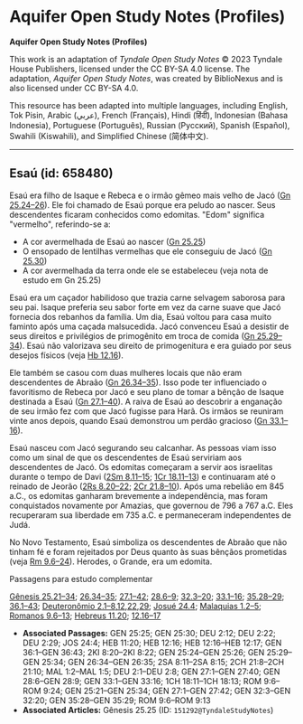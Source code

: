 # Aquifer Open Study Notes (Profiles)

**Aquifer Open Study Notes (Profiles)**

This work is an adaptation of *Tyndale Open Study Notes* © 2023 Tyndale House Publishers, licensed under the CC BY\-SA 4\.0 license. The adaptation, *Aquifer Open Study Notes*, was created by BiblioNexus and is also licensed under CC BY\-SA 4\.0\.

This resource has been adapted into multiple languages, including English, Tok Pisin, Arabic (عربي), French (Français), Hindi (हिंदी), Indonesian (Bahasa Indonesia), Portuguese (Português), Russian (Русский), Spanish (Español), Swahili (Kiswahili), and Simplified Chinese (简体中文).



--------------------------------

## Esaú (id: 658480)

Esaú era filho de Isaque e Rebeca e o irmão gêmeo mais velho de Jacó ([Gn 25\.24–26](https://ref.ly/Gen25:24-Gen25:26)). Ele foi chamado de Esaú porque era peludo ao nascer. Seus descendentes ficaram conhecidos como edomitas. "Edom" significa "vermelho", referindo\-se a:

* A cor avermelhada de Esaú ao nascer ([Gn 25\.25](https://ref.ly/Gen25:25))
* O ensopado de lentilhas vermelhas que ele conseguiu de Jacó ([Gn 25\.30](https://ref.ly/Gen25:30))
* A cor avermelhada da terra onde ele se estabeleceu (veja nota de estudo em Gn 25\.25)

Esaú era um caçador habilidoso que trazia carne selvagem saborosa para seu pai. Isaque preferia seu sabor forte em vez da carne suave que Jacó fornecia dos rebanhos da família. Um dia, Esaú voltou para casa muito faminto após uma caçada malsucedida. Jacó convenceu Esaú a desistir de seus direitos e privilégios de primogênito em troca de comida ([Gn 25\.29–34](https://ref.ly/Gen25:29-Gen25:34)). Esaú não valorizava seu direito de primogenitura e era guiado por seus desejos físicos (veja [Hb 12\.16](https://ref.ly/Heb12:16)).

Ele também se casou com duas mulheres locais que não eram descendentes de Abraão ([Gn 26\.34–35](https://ref.ly/Gen26:34-Gen26:35)). Isso pode ter influenciado o favoritismo de Rebeca por Jacó e seu plano de tomar a bênção de Isaque destinada a Esaú ([Gn 27\.1–40](https://ref.ly/Gen27:1-Gen27:40)). A raiva de Esaú ao descobrir a enganação de seu irmão fez com que Jacó fugisse para Harã. Os irmãos se reuniram vinte anos depois, quando Esaú demonstrou um perdão gracioso ([Gn 33\.1–16](https://ref.ly/Gen33:1-Gen33:16)).

Esaú nasceu com Jacó segurando seu calcanhar. As pessoas viam isso como um sinal de que os descendentes de Esaú serviriam aos descendentes de Jacó. Os edomitas começaram a servir aos israelitas durante o tempo de Davi ([2Sm 8\.11–15](https://ref.ly/2Sam8:11-2Sam8:15); [1Cr 18\.11–13](https://ref.ly/1Chr18:11-1Chr18:13)) e continuaram até o reinado de Jeorão ([2Rs 8\.20–22](https://ref.ly/2Kgs8:20-2Kgs8:22); [2Cr 21\.8–10](https://ref.ly/2Chr21:8-2Chr21:10)). Após uma rebelião em 845 a.C., os edomitas ganharam brevemente a independência, mas foram conquistados novamente por Amazias, que governou de 796 a 767 a.C. Eles recuperaram sua liberdade em 735 a.C. e permaneceram independentes de Judá.

No Novo Testamento, Esaú simboliza os descendentes de Abraão que não tinham fé e foram rejeitados por Deus quanto às suas bênçãos prometidas (veja [Rm 9\.6–24](https://ref.ly/Rom9:6-Rom9:24)). Herodes, o Grande, era um edomita.

Passagens para estudo complementar

[Gênesis 25\.21–34](https://ref.ly/Gen25:21-Gen25:34); [26\.34–35](https://ref.ly/Gen26:34-Gen26:35); [27\.1–42](https://ref.ly/Gen27:1-Gen27:42); [28\.6–9](https://ref.ly/Gen28:6-Gen28:9); [32\.3–20](https://ref.ly/Gen32:3-Gen32:20); [33\.1–16](https://ref.ly/Gen33:1-Gen33:16); [35\.28–29](https://ref.ly/Gen35:28-Gen35:29); [36\.1–43](https://ref.ly/Gen36:1-Gen36:43); [Deuteronômio 2\.1–8](https://ref.ly/Deut2:1-Deut2:8),[12](https://ref.ly/Deut2:12),[22](https://ref.ly/Deut2:22),[29](https://ref.ly/Deut2:29); [Josué 24\.4](https://ref.ly/Josh24:4); [Malaquias 1\.2–5](https://ref.ly/Mal1:2-Mal1:5); [Romanos 9\.6–13](https://ref.ly/Rom9:6-Rom9:13); [Hebreus 11\.20](https://ref.ly/Heb11:20); [12\.16–17](https://ref.ly/Heb12:16-Heb12:17)

* **Associated Passages:** GEN 25:25; GEN 25:30; DEU 2:12; DEU 2:22; DEU 2:29; JOS 24:4; HEB 11:20; HEB 12:16; HEB 12:16–HEB 12:17; GEN 36:1–GEN 36:43; 2KI 8:20–2KI 8:22; GEN 25:24–GEN 25:26; GEN 25:29–GEN 25:34; GEN 26:34–GEN 26:35; 2SA 8:11–2SA 8:15; 2CH 21:8–2CH 21:10; MAL 1:2–MAL 1:5; DEU 2:1–DEU 2:8; GEN 27:1–GEN 27:40; GEN 28:6–GEN 28:9; GEN 33:1–GEN 33:16; 1CH 18:11–1CH 18:13; ROM 9:6–ROM 9:24; GEN 25:21–GEN 25:34; GEN 27:1–GEN 27:42; GEN 32:3–GEN 32:20; GEN 35:28–GEN 35:29; ROM 9:6–ROM 9:13
* **Associated Articles:** Gênesis 25.25 (ID: `151292@TyndaleStudyNotes`)

